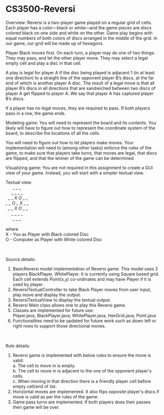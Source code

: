 # CS3500-Reversi
Overview:
Reversi is a two-player game played on a regular grid of cells. Each player has a color—black or white—and
the game pieces are discs colored black on one side and white on the other. Game play begins with equal
numbers of both colors of discs arranged in the middle of the grid. In our game, our grid will be made up of
hexagons.

Player Black moves first. On each turn, a player may do one of two things:
They may pass, and let the other player move.
They may select a legal empty cell and play a disc in that cell.

A play is legal for player A if the disc being played is adjacent
1 (in at least one direction) to a straight line of the opponent player B’s discs,
at the far end of which is another player A disc. The result of a legal move is
that all player B’s discs in all directions that are sandwiched between two discs
of player A get flipped to player A. We say that player A has captured player B’s discs.

If a player has no legal moves, they are required to pass.
If both players pass in a row, the game ends.

Modeling game:
You will need to represent the board and its contents. You likely will have to figure out how to represent
the coordinate system of the board, to describe the locations of all the cells.

You will need to figure out how to let players make moves. Your implementation will need to (among other
tasks) enforce the rules of the game, to make sure that players take turns, that moves are legal, that discs
are flipped, and that the winner of the game can be determined.

Visualizing game:
You are not required in this assignment to create a GUI view of your game. Instead, you will start with a
simpler textual view.
<br/>


Textual view:<br/>
&nbsp;&nbsp;&nbsp;&nbsp;&nbsp;&nbsp;*\_ _ _*   <br/>
&nbsp;&nbsp;&nbsp;&nbsp;&nbsp;*\_ _ _ _*   <br/>
&nbsp;&nbsp;*\_ _ X O _ _* <br/>
*\_ _ O _ X _ _*<br/>
&nbsp;&nbsp;*\_ _ X O _ _*<br/>
&nbsp;&nbsp;&nbsp;&nbsp;&nbsp;*\_ _ _ _*<br/>
&nbsp;&nbsp;&nbsp;&nbsp;&nbsp;&nbsp;*\_ _ _*   <br/>
<br/>
where <br/>
X - You as Player with Black colored Disc<br/>
O - Computer as Player with White colored Disc

<br/><br/>
Source details:
1. BasicReversi model implementation of Reversi game.
   This model uses 2 players BlackPlayer, WhitePlayer. It is currently using Square based grid.
   Each cell extends Point(x,y) co-ordinates and may have Player if it is used by player.
2. ReversiTextualController to take Black Player moves from user input, play move and display the output.
3. ReversiTextualView to display the textual output.
4. Reversi Main class allows one to play this Reversi game.
5. Classes are implemented for future use:<br/>
   Player.java, BlackPlayer.java, WhitePlayer.java, HexGrid.java, Point.java
6. Functionalities need to be updated for future work such as down left or right rows to support those directional moves.

<br/><br/>
Rule details:
1. Reversi game is implemented with below rules to ensure the move is valid:<br/>
   a. The cell to move in is empty.<br/>
   b. The cell to move in is adjacent to the one of the opponent player's cells.<br/>
   c. When moving in that direction there is a friendly player cell before empty cell/end of list.<br/>
2. Horizontal moves are implemented. It also flips opposite player's discs if move is valid as per the rules of the game.
3. Game pass turns are implemented. If both players does their passes then game will be over.

